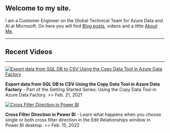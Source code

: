 
<div id="home">
  <h2>Welcome to my site.</h2>
  </div>


I am a Customer Engineer on the Global Technical Team for Azure Data and AI at Microsoft. On here you will find [Blog posts](blog.md), videos and a little [About Me](About.md).


----------------------------------------------------------------------------------------------------------


<div id="home">
  <h2>Recent Videos</h2>
  </div>

----------------------------------------------------------------------------------------------------------

[![Export data from SQL DB to CSV Using the Copy Data Tool in Azure Data Factory](https://img.youtube.com/vi/V7IJU-tHBpg/mqdefault.jpg)](https://youtu.be/V7IJU-tHBpg)

**Export data from SQL DB to CSV Using the Copy Data Tool in Azure Data Factory** - Part of the Getting Started Series: Using the Copy Data Tool in Azure Data Factory. >> Feb. 21, 2021




[![Cross Filter Direction in Power BI](https://img.youtube.com/vi/30OrlrKbXsw/mqdefault.jpg)](https://youtu.be/30OrlrKbXsw)

**Cross Filter Direction in Power BI** - Learn what happens when you choose single or both cross filter direction in the Edit Relationships window in Power BI desktop. >> Feb. 15, 2022 



